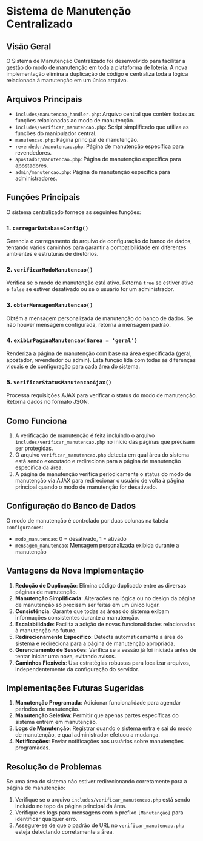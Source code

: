 # Sistema de Manutenção Centralizado

## Visão Geral

O Sistema de Manutenção Centralizado foi desenvolvido para facilitar a gestão do modo de manutenção em toda a plataforma de loteria. A nova implementação elimina a duplicação de código e centraliza toda a lógica relacionada à manutenção em um único arquivo.

## Arquivos Principais

- `includes/manutencao_handler.php`: Arquivo central que contém todas as funções relacionadas ao modo de manutenção.
- `includes/verificar_manutencao.php`: Script simplificado que utiliza as funções do manipulador central.
- `manutencao.php`: Página principal de manutenção.
- `revendedor/manutencao.php`: Página de manutenção específica para revendedores.
- `apostador/manutencao.php`: Página de manutenção específica para apostadores.
- `admin/manutencao.php`: Página de manutenção específica para administradores.

## Funções Principais

O sistema centralizado fornece as seguintes funções:

### 1. `carregarDatabaseConfig()`
Gerencia o carregamento do arquivo de configuração do banco de dados, tentando vários caminhos para garantir a compatibilidade em diferentes ambientes e estruturas de diretórios.

### 2. `verificarModoManutencao()`
Verifica se o modo de manutenção está ativo. Retorna `true` se estiver ativo e `false` se estiver desativado ou se o usuário for um administrador.

### 3. `obterMensagemManutencao()`
Obtém a mensagem personalizada de manutenção do banco de dados. Se não houver mensagem configurada, retorna a mensagem padrão.

### 4. `exibirPaginaManutencao($area = 'geral')`
Renderiza a página de manutenção com base na área especificada (geral, apostador, revendedor ou admin). Esta função lida com todas as diferenças visuais e de configuração para cada área do sistema.

### 5. `verificarStatusManutencaoAjax()`
Processa requisições AJAX para verificar o status do modo de manutenção. Retorna dados no formato JSON.

## Como Funciona

1. A verificação de manutenção é feita incluindo o arquivo `includes/verificar_manutencao.php` no início das páginas que precisam ser protegidas.
2. O arquivo `verificar_manutencao.php` detecta em qual área do sistema está sendo executado e redireciona para a página de manutenção específica da área.
3. A página de manutenção verifica periodicamente o status do modo de manutenção via AJAX para redirecionar o usuário de volta à página principal quando o modo de manutenção for desativado.

## Configuração do Banco de Dados

O modo de manutenção é controlado por duas colunas na tabela `configuracoes`:

- `modo_manutencao`: 0 = desativado, 1 = ativado
- `mensagem_manutencao`: Mensagem personalizada exibida durante a manutenção

## Vantagens da Nova Implementação

1. **Redução de Duplicação**: Elimina código duplicado entre as diversas páginas de manutenção.
2. **Manutenção Simplificada**: Alterações na lógica ou no design da página de manutenção só precisam ser feitas em um único lugar.
3. **Consistência**: Garante que todas as áreas do sistema exibam informações consistentes durante a manutenção.
4. **Escalabilidade**: Facilita a adição de novas funcionalidades relacionadas à manutenção no futuro.
5. **Redirecionamento Específico**: Detecta automaticamente a área do sistema e redireciona para a página de manutenção apropriada.
6. **Gerenciamento de Sessões**: Verifica se a sessão já foi iniciada antes de tentar iniciar uma nova, evitando avisos.
7. **Caminhos Flexíveis**: Usa estratégias robustas para localizar arquivos, independentemente da configuração do servidor.

## Implementações Futuras Sugeridas

1. **Manutenção Programada**: Adicionar funcionalidade para agendar períodos de manutenção.
2. **Manutenção Seletiva**: Permitir que apenas partes específicas do sistema entrem em manutenção.
3. **Logs de Manutenção**: Registrar quando o sistema entra e sai do modo de manutenção, e qual administrador efetuou a mudança.
4. **Notificações**: Enviar notificações aos usuários sobre manutenções programadas.

## Resolução de Problemas

Se uma área do sistema não estiver redirecionando corretamente para a página de manutenção:

1. Verifique se o arquivo `includes/verificar_manutencao.php` está sendo incluído no topo da página principal da área.
2. Verifique os logs para mensagens com o prefixo `[Manutenção]` para identificar qualquer erro.
3. Assegure-se de que o padrão de URL no `verificar_manutencao.php` esteja detectando corretamente a área. 